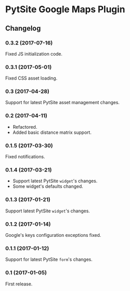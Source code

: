 # PytSite Google Maps Plugin


## Changelog


### 0.3.2 (2017-07-16)
Fixed JS initialization code.


### 0.3.1 (2017-05-01)
Fixed CSS asset loading.


### 0.3 (2017-04-28)
Support for latest PytSite asset management changes.


### 0.2 (2017-04-11)
- Refactored.
- Added basic distance matrix support.


### 0.1.5 (2017-03-30)
Fixed notifications. 


### 0.1.4 (2017-03-21)
- Support latest PytSite `widget`'s changes.
- Some widget's defaults changed.


### 0.1.3 (2017-01-21)
Support latest PytSite `widget`'s changes.


### 0.1.2 (2017-01-14)
Google's keys configuration exceptions fixed.


### 0.1.1 (2017-01-12)
Support for latest PytSite `form`'s changes.


### 0.1 (2017-01-05)
First release.
